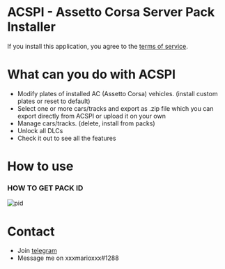 # ACSPI - Assetto Corsa Server Pack Installer

If you install this application, you agree to the [terms of service](/tos.md).



# What can you do with ACSPI

- Modify plates of installed AC (Assetto Corsa) vehicles. (install custom plates or reset to default)
- Select one or more cars/tracks and export as .zip file which you can export directly from ACSPI or upload it on your own
- Manage cars/tracks. (delete, install from packs)
- Unlock all DLCs
- Check it out to see all the features

# How to use
### HOW TO GET PACK ID
![pid](https://user-images.githubusercontent.com/72668032/158903933-e9c8c978-3cb1-4f49-a39a-cf8d29abf995.png)


# Contact
- Join [telegram](https://t.me/acspidev)
- Message me on xxxmarioxxx#1288
